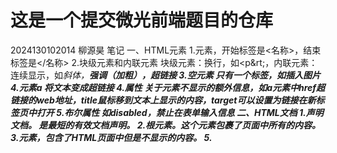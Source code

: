#  这是一个提交微光前端题目的仓库
2024130102014 柳源昊
笔记 
一、HTML元素
1.元素，开始标签是<名称>，结束标签是</名称>
2.块级元素和内联元素 块级元素：换行，如&lt;p&rt;，内联元素：连续显示，如<em>斜体，<strong>强调（加粗），<a>超链接
3.空元素 只有一个标签，如<img>插入图片
4.元素a 将文本变成超链接
4.属性 关于元素不显示的额外信息，如a元素中href超链接的web地址，title鼠标移到文本上显示的内容，target可以设置为链接在新标签页中打开
5.布尔属性 如disabled，禁止在表单输入信息
二、HTML文档
1.声明文档。<!DOCTYPE html> 是最短的有效文档声明。
2.根元素。<html></html>这个元素包裹了页面中所有的内容。
3.<HEAD>元素，包含了HTML页面中但是不显示的内容。
5.<title>元素，页面的标题
6.<body>元素，页面的内容
7.HTML 解释器会将连续出现的空白字符减少为一个单独的空格符。
8.特殊字符比如命令字符需要等价引用
9.<!-- 和 -->注释
三、HTML头部
1.<h1>标签 添加网页的标题，不是文档的标题
2.<meta>元素是元数据 name指示了meta元素的类型，content指示了内容，charset="utf-8"将文档字符集设置为UTF-8，对几乎所有语言通用的字符编码。
